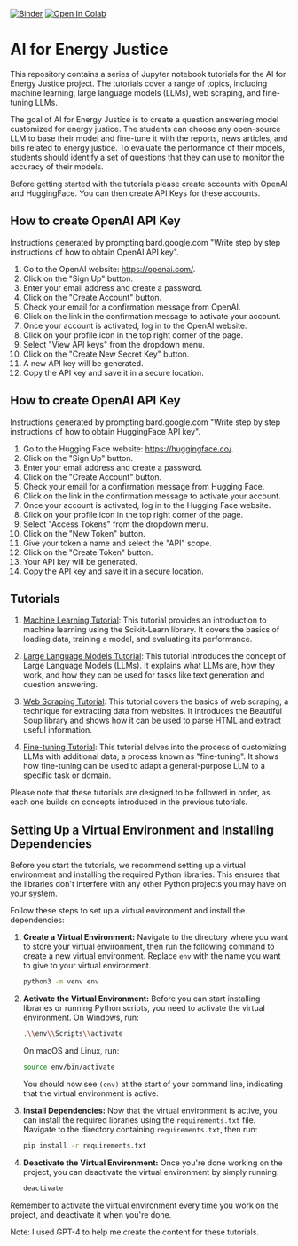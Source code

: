 [![Binder](https://mybinder.org/badge_logo.svg)](https://mybinder.org/v2/gh/AI4EnergyJustice/Tutorials/master)
[![Open In Colab](https://colab.research.google.com/assets/colab-badge.svg)](https://colab.research.google.com/github/AI4EnergyJustice/Tutorials)


# AI for Energy Justice

This repository contains a series of Jupyter notebook tutorials for the AI for
Energy Justice project. The tutorials cover a range of topics, including machine
learning, large language models (LLMs), web scraping, and fine-tuning LLMs.

The goal of AI for Energy Justice is to create a question answering model
customized for energy justice. The students can choose any open-source LLM to
base their model and fine-tune it with the reports, news articles, and bills
related to energy justice. To evaluate the performance of their models, students
should identify a set of questions that they can use to monitor the accuracy of
their models.

Before getting started with the tutorials please create accounts with OpenAI and HuggingFace.
You can then create API Keys for these accounts.

## How to create OpenAI API Key
Instructions generated by prompting bard.google.com "Write step by step instructions of how to obtain OpenAI API key".
1. Go to the OpenAI website: https://openai.com/.
2. Click on the "Sign Up" button.
3. Enter your email address and create a password.
4. Click on the "Create Account" button.
5. Check your email for a confirmation message from OpenAI.
6. Click on the link in the confirmation message to activate your account.
7. Once your account is activated, log in to the OpenAI website.
8. Click on your profile icon in the top right corner of the page.
9. Select "View API keys" from the dropdown menu.
10. Click on the "Create New Secret Key" button.
11. A new API key will be generated.
12. Copy the API key and save it in a secure location.

## How to create OpenAI API Key
Instructions generated by prompting bard.google.com "Write step by step instructions of how to obtain HuggingFace API key".
1. Go to the Hugging Face website: https://huggingface.co/.
2. Click on the "Sign Up" button.
3. Enter your email address and create a password.
4. Click on the "Create Account" button.
5. Check your email for a confirmation message from Hugging Face.
6. Click on the link in the confirmation message to activate your account.
7. Once your account is activated, log in to the Hugging Face website.
8. Click on your profile icon in the top right corner of the page.
9. Select "Access Tokens" from the dropdown menu.
10. Click on the "New Token" button.
11. Give your token a name and select the "API" scope.
12. Click on the "Create Token" button.
13. Your API key will be generated.
14. Copy the API key and save it in a secure location.

## Tutorials

1. [Machine Learning Tutorial](./ml_tutorial.ipynb): This tutorial provides an introduction to machine learning using the Scikit-Learn library. It covers the basics of loading data, training a model, and evaluating its performance.

2. [Large Language Models Tutorial](./llm_tutorial.ipynb): This tutorial introduces the concept of Large Language Models (LLMs). It explains what LLMs are, how they work, and how they can be used for tasks like text generation and question answering.

3. [Web Scraping Tutorial](./web_scraping_tutorial.ipynb): This tutorial covers
   the basics of web scraping, a technique for extracting data from websites. It
   introduces the Beautiful Soup library and shows how it can be used to parse
   HTML and extract useful information.

4. [Fine-tuning Tutorial](./fine_tune_tutorial.ipynb): This tutorial delves into the process of customizing LLMs with additional data, a process known as "fine-tuning". It shows how fine-tuning can be used to adapt a general-purpose LLM to a specific task or domain.


Please note that these tutorials are designed to be followed in order, as each one builds on concepts introduced in the previous tutorials.

## Setting Up a Virtual Environment and Installing Dependencies

Before you start the tutorials, we recommend setting up a virtual environment and installing the required Python libraries. This ensures that the libraries don't interfere with any other Python projects you may have on your system.

Follow these steps to set up a virtual environment and install the dependencies:

1. **Create a Virtual Environment:** Navigate to the directory where you want to store your virtual environment, then run the following command to create a new virtual environment. Replace `env` with the name you want to give to your virtual environment.

    ```bash
    python3 -m venv env
    ```

2. **Activate the Virtual Environment:** Before you can start installing libraries or running Python scripts, you need to activate the virtual environment. On Windows, run:

    ```bash
    .\\env\\Scripts\\activate
    ```

    On macOS and Linux, run:

    ```bash
    source env/bin/activate
    ```

    You should now see `(env)` at the start of your command line, indicating that the virtual environment is active.

3. **Install Dependencies:** Now that the virtual environment is active, you can install the required libraries using the `requirements.txt` file. Navigate to the directory containing `requirements.txt`, then run:

    ```bash
    pip install -r requirements.txt
    ```

4. **Deactivate the Virtual Environment:** Once you're done working on the project, you can deactivate the virtual environment by simply running:

    ```bash
    deactivate
    ```

Remember to activate the virtual environment every time you work on the project,
and deactivate it when you're done.

Note: I used GPT-4 to help me create the content for these tutorials.
